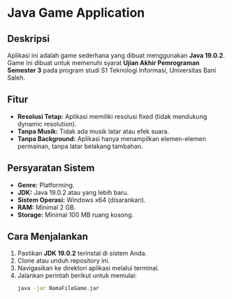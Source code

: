 # Java Game Application  

## Deskripsi  
Aplikasi ini adalah game sederhana yang dibuat menggunakan **Java 19.0.2**. Game ini dibuat untuk memenuhi syarat **Ujian Akhir Pemrograman Semester 3** pada program studi S1 Teknologi Informasi, Universitas Bani Saleh.  

## Fitur  
- **Resolusi Tetap:** Aplikasi memiliki resolusi fixed (tidak mendukung dynamic resolution).  
- **Tanpa Musik:** Tidak ada musik latar atau efek suara.  
- **Tanpa Background:** Aplikasi hanya menampilkan elemen-elemen permainan, tanpa latar belakang tambahan.  

## Persyaratan Sistem  
- **Genre:** Platforming.
- **JDK:** Java 19.0.2 atau yang lebih baru.  
- **Sistem Operasi:** Windows x64 (disarankan).  
- **RAM:** Minimal 2 GB.  
- **Storage:** Minimal 100 MB ruang kosong.  

## Cara Menjalankan  
1. Pastikan **JDK 19.0.2** terinstal di sistem Anda.  
2. Clone atau unduh repository ini.  
3. Navigasikan ke direktori aplikasi melalui terminal.  
4. Jalankan perintah berikut untuk memulai:  
   ```bash
   java -jar NamaFileGame.jar